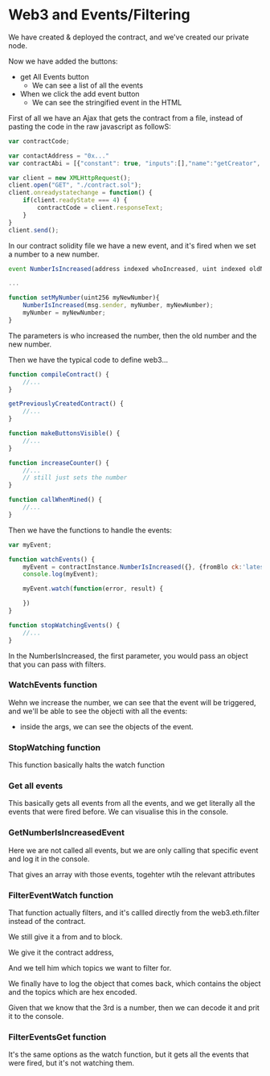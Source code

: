 # Web3 and Events/Filtering

We have created & deployed the contract, and we've created our private node.

Now we have added the buttons:

* get All Events button
    - We can see a list of all the events
* When we click the add event button
    - We can see the stringified event in the HTML

First of all we have an Ajax that gets the contract from a file, instead of pasting the code in the raw javascript as followS:

``` javascript
var contractCode;

var contactAddress = "0x..."
var contractAbi = [{"constant": true, "inputs":[],"name":"getCreator",....}]

var client = new XMLHttpRequest();
client.open("GET", "./contract.sol");
client.onreadystatechange = function() {
    if(client.readyState === 4) {
        contractCode = client.responseText;
    }
}
client.send();
```

In our contract solidity file we have a new event, and it's fired when we set a number to a new number.

``` javascript
event NumberIsIncreased(address indexed whoIncreased, uint indexed oldNumber, uint256 indexed newNumber)

...

function setMyNumber(uint256 myNewNumber){
    NumberIsIncreased(msg.sender, myNumber, myNewNumber);
    myNumber = myNewNumber;
}
```

The parameters is who increased the number, then the old number and the new number.

Then we have the typical code to define web3...

``` javascript
function compileContract() {
    //...
}

getPreviouslyCreatedContract() {
    //...
}

function makeButtonsVisible() {
    //...
}

function increaseCounter() {
    //...
    // still just sets the number
}

function callWhenMined() {
    //...
}
```

Then we have the functions to handle the events:

``` javascript
var myEvent;

function watchEvents() {
    myEvent = contractInstance.NumberIsIncreased({}, {fromBlo ck:'latest', toBlock:'latest'});
    console.log(myEvent);

    myEvent.watch(function(error, result) {

    })
}

function stopWatchingEvents() {
    //...
}
```

In the NumberIsIncreased, the first parameter, you would pass an object that you can pass with filters.

### WatchEvents function

Wehn we increase the number, we can see that the event will be triggered, and we'll be able to see the objecti with all the events:

* inside the args, we can see the objects of the event.

### StopWatching function

This function basically halts the watch function

### Get all events

This basically gets all events from all the events, and we get literally all the events that were fired before. We can visualise this in the console.

### GetNumberIsIncreasedEvent

Here we are not called all events, but we are only calling that specific event and log it in the console.

That gives an array with those events, togehter wtih the relevant attributes

### FilterEventWatch function

That function actually filters, and it's callled directly from the web3.eth.filter instead of the contract.

We still give it a from and to block.

We give it the contract address,

And we tell him which topics we want to filter for.

We finally have to log the object that comes back, which contains the object and the topics which are hex encoded.

Given that we know that the 3rd is a number, then we can decode it and prit it to the console.

### FilterEventsGet function

It's the same options as the watch function, but it gets all the events that were fired, but it's not watching them.




